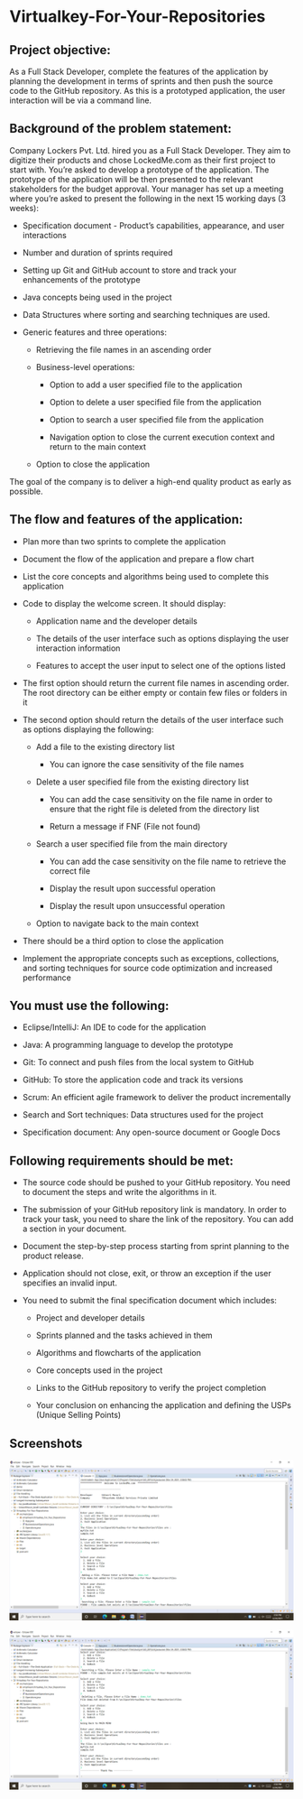 # Virtualkey-For-Your-Repositories


## Project objective: 

As a Full Stack Developer, complete the features of the application by planning the development in terms of sprints and then push the source code to the GitHub repository. As this is a prototyped application, the user interaction will be via a command line. 

 

## Background of the problem statement:

Company Lockers Pvt. Ltd. hired you as a Full Stack Developer. They aim to digitize their products and chose LockedMe.com as their first project to start with. You’re asked to develop a prototype of the application. The prototype of the application will be then presented to the relevant stakeholders for the budget approval. Your manager has set up a meeting where you’re asked to present the following in the next 15 working days (3 weeks): 

- Specification document - Product’s capabilities, appearance, and user interactions

-  Number and duration of sprints required 

-  Setting up Git and GitHub account to store and track your enhancements of the prototype 

- Java concepts being used in the project 

- Data Structures where sorting and searching techniques are used. 

- Generic features and three operations: 

    -  Retrieving the file names in an ascending order

    - Business-level operations:

        - Option to add a user specified file to the application

        - Option to delete a user specified file from the application

        - Option to search a user specified file from the application

        - Navigation option to close the current execution context and return to the main context

  - Option to close the application

 

The goal of the company is to deliver a high-end quality product as early as possible. 
 

## The flow and features of the application:

- Plan more than two sprints to complete the application

- Document the flow of the application and prepare a flow chart 

- List the core concepts and algorithms being used to complete this application

- Code to display the welcome screen. It should display:

    - Application name and the developer details 

    - The details of the user interface such as options displaying the user interaction information 

    - Features to accept the user input to select one of the options listed 

- The first option should return the current file names in ascending order. The root directory can be either empty or contain few files or folders in it

- The second option should return the details of the user interface such as options displaying the following:

    - Add a file to the existing directory list

        - You can ignore the case sensitivity of the file names 

    - Delete a user specified file from the existing directory list

        - You can add the case sensitivity on the file name in order to ensure that the right file is deleted from the directory list

        - Return a message if FNF (File not found)

    - Search a user specified file from the main directory

        - You can add the case sensitivity on the file name to retrieve the correct file

        - Display the result upon successful operation

        - Display the result upon unsuccessful operation

    - Option to navigate back to the main context

- There should be a third option to close the application

- Implement the appropriate concepts such as exceptions, collections, and sorting techniques for source code optimization and increased performance 


 

## You must use the following:

- Eclipse/IntelliJ: An IDE to code for the application 

- Java: A programming language to develop the prototype 

- Git: To connect and push files from the local system to GitHub 

- GitHub: To store the application code and track its versions 

- Scrum: An efficient agile framework to deliver the product incrementally 

- Search and Sort techniques: Data structures used for the project 

- Specification document: Any open-source document or Google Docs 


 

## Following requirements should be met:

- The source code should be pushed to your GitHub repository. You need to document the steps and write the algorithms in it.

- The submission of your GitHub repository link is mandatory. In order to track your task, you need to share the link of the repository. You can add a section in your document. 

- Document the step-by-step process starting from sprint planning to the product release. 

- Application should not close, exit, or throw an exception if the user specifies an invalid input.

- You need to submit the final specification document which includes: 

    - Project and developer details 

    - Sprints planned and the tasks achieved in them 

    - Algorithms and flowcharts of the application 

    - Core concepts used in the project 

    - Links to the GitHub repository to verify the project completion 

    - Your conclusion on enhancing the application and defining the USPs (Unique Selling Points)


## Screenshots

![console](https://github.com/UshasriMavuri1999/Virtualkey-For-Your-Repositories/blob/main/screenshots/console1.png)

![console](https://github.com/UshasriMavuri1999/Virtualkey-For-Your-Repositories/blob/main/screenshots/console2.png)

